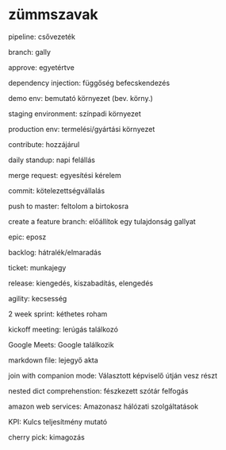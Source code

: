 # zümmszavak

pipeline: csővezeték

branch: gally

approve: egyetértve

dependency injection: függőség befecskendezés

demo env: bemutató környezet (bev. körny.)

staging environment: színpadi környezet

production env: termelési/gyártási környezet

contribute: hozzájárul

daily standup: napi felállás

merge request: egyesítési kérelem

commit: kötelezettségvállalás

push to master: feltolom a birtokosra

create a feature branch: előállítok egy tulajdonság gallyat 

epic: eposz

backlog: hátralék/elmaradás

ticket: munkajegy

release: kiengedés, kiszabadítás, elengedés

agility: kecsesség

2 week sprint: kéthetes roham

kickoff meeting: lerúgás találkozó

Google Meets: Google találkozik

markdown file: lejegyő akta

join with companion mode: Választott képviselő útján vesz részt

nested dict comprehenstion: fészkezett szótár felfogás

amazon web services: Amazonasz hálózati szolgáltatások

KPI: Kulcs teljesítmény mutató

cherry pick: kimagozás

